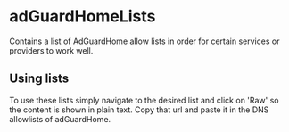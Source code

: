 # adGuardHomeLists
Contains a list of AdGuardHome allow lists in order for certain services or providers to work well.

## Using lists
To use these lists simply navigate to the desired list and click on 'Raw' so the content is shown in plain text. Copy that url and paste it in the DNS allowlists of adGuardHome.
